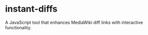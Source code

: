 # instant-diffs
A JavaScript tool that enhances MediaWiki diff links with interactive functionality.
